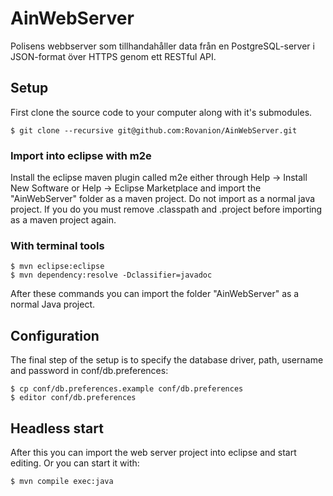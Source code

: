 AinWebServer
============

Polisens webbserver som tillhandahåller data från en PostgreSQL-server i JSON-format över HTTPS genom ett RESTful API.

Setup
-----

First clone the source code to your computer along with it's submodules.

    $ git clone --recursive git@github.com:Rovanion/AinWebServer.git

### Import into eclipse with m2e

Install the eclipse maven plugin called m2e either through Help -> Install New Software or Help -> Eclipse Marketplace and import the "AinWebServer" folder as a maven project. Do not import as a normal java project. If you do you must remove .classpath and .project before importing as a maven project again.


### With terminal tools

    $ mvn eclipse:eclipse
    $ mvn dependency:resolve -Dclassifier=javadoc

After these commands you can import the folder "AinWebServer" as a normal Java project.


Configuration
-------------

The final step of the setup is to specify the database driver, path,  username and password in conf/db.preferences:

    $ cp conf/db.preferences.example conf/db.preferences
	$ editor conf/db.preferences


Headless start
--------------

After this you can import the web server project into eclipse and start editing. Or you can start it with:

    $ mvn compile exec:java
